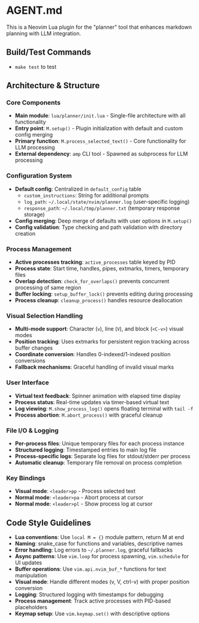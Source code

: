 # AGENT.md

This is a Neovim Lua plugin for the "planner" tool that enhances markdown planning with LLM integration.

## Build/Test Commands

- `make test` to test

## Architecture & Structure

### Core Components

- **Main module**: `lua/planner/init.lua` - Single-file architecture with all functionality
- **Entry point**: `M.setup()` - Plugin initialization with default and custom config merging
- **Primary function**: `M.process_selected_text()` - Core functionality for LLM processing
- **External dependency**: `amp` CLI tool - Spawned as subprocess for LLM processing

### Configuration System

- **Default config**: Centralized in `default_config` table
  - `custom_instructions`: String for additional prompts
  - `log_path`: `~/.local/state/nvim/planner.log` (user-specific logging)
  - `response_path`: `~/.local/tmp/planner.txt` (temporary response storage)
- **Config merging**: Deep merge of defaults with user options in `M.setup()`
- **Config validation**: Type checking and path validation with directory creation

### Process Management

- **Active processes tracking**: `active_processes` table keyed by PID
- **Process state**: Start time, handles, pipes, extmarks, timers, temporary files
- **Overlap detection**: `check_for_overlaps()` prevents concurrent processing of same region
- **Buffer locking**: `setup_buffer_lock()` prevents editing during processing
- **Process cleanup**: `cleanup_process()` handles resource deallocation

### Visual Selection Handling

- **Multi-mode support**: Character (`v`), line (`V`), and block (`<C-v>`) visual modes
- **Position tracking**: Uses extmarks for persistent region tracking across buffer changes
- **Coordinate conversion**: Handles 0-indexed/1-indexed position conversions
- **Fallback mechanisms**: Graceful handling of invalid visual marks

### User Interface

- **Virtual text feedback**: Spinner animation with elapsed time display
- **Process status**: Real-time updates via timer-based virtual text
- **Log viewing**: `M.show_process_log()` opens floating terminal with `tail -f`
- **Process abortion**: `M.abort_process()` with graceful cleanup

### File I/O & Logging

- **Per-process files**: Unique temporary files for each process instance
- **Structured logging**: Timestamped entries to main log file
- **Process-specific logs**: Separate log files for stdout/stderr per process
- **Automatic cleanup**: Temporary file removal on process completion

### Key Bindings

- **Visual mode**: `<leader>pp` - Process selected text
- **Normal mode**: `<leader>pa` - Abort process at cursor
- **Normal mode**: `<leader>pl` - Show process log at cursor

## Code Style Guidelines

- **Lua conventions**: Use `local M = {}` module pattern, return M at end
- **Naming**: snake_case for functions and variables, descriptive names
- **Error handling**: Log errors to `~/.planner.log`, graceful fallbacks
- **Async patterns**: Use `vim.loop` for process spawning, `vim.schedule` for UI updates
- **Buffer operations**: Use `vim.api.nvim_buf_*` functions for text manipulation
- **Visual mode**: Handle different modes (v, V, ctrl-v) with proper position conversion
- **Logging**: Structured logging with timestamps for debugging
- **Process management**: Track active processes with PID-based placeholders
- **Keymap setup**: Use `vim.keymap.set()` with descriptive options
